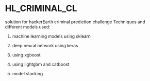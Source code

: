 # HL_CRIMINAL_CL
solution for hackerEarth criminal prediction challenge
Techniques and different models used:

1. machine learning models using sklearn

2. deep neural network using keras

3. using xgboost

4. using lightgbm and catboost

5. model stacking
